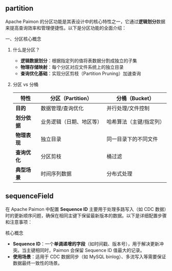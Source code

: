 ## partition

Apache Paimon 的分区功能是其表设计中的核心特性之一，它通过**逻辑划分**数据来提高查询效率和管理便捷性。以下是分区功能的全面介绍：

一、分区核心概念

 1. 什么是分区？
    - **逻辑数据划分**：根据指定列的值将表数据分割成独立的子集
    - **物理存储映射**：每个分区对应文件系统上的独立目录
    - **查询优化基础**：实现分区剪枝（Partition Pruning）加速查询

 2. 分区 vs 分桶
    
    | **特性**       | **分区（Partition）**               | **分桶（Bucket）**               |
    |----------------|-----------------------------------|---------------------------------|
    | **目的**       | 数据管理/查询优化                 | 并行处理/文件控制              |
    | **划分依据**   | 业务逻辑（日期、地区等）          | 哈希算法（主键/指定列）        |
    | **物理表现**   | 独立目录                          | 同一目录下的不同文件           |
    | **查询优化**   | 分区剪枝                          | 桶过滤                         |
    | **典型场景**   | 时间序列数据                      | 分布式处理                     |

## sequenceField

在 Apache Paimon 中配置 **Sequence ID** 主要用于处理多路写入（如 CDC 数据）时的更新顺序问题，确保在相同主键下保留最新版本的数据。以下是详细配置步骤和注意事项：

核心概念
- **Sequence ID**：一个**单调递增的字段**（如时间戳、版本号），用于解决更新冲突。当主键相同时，Paimon 会保留 Sequence ID 值最大的记录。
- **使用场景**：适用于 CDC 数据同步（如 MySQL binlog）、多流写入等需要保证数据最终一致性的场景。